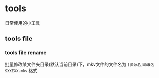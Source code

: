 # tools
日常使用的小工具

## tools file

### tools file rename
批量修改某文件夹目录(默认当前目录)下，mkv文件的文件名为 `[资源名]动漫名 SXXEXX.mkv` 格式